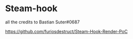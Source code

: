 # Steam-hook

all the credits to Bastian Suter#0687

https://github.com/furiosdestruct/Steam-Hook-Render-PoC
